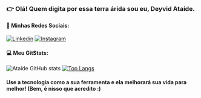 ### 👉 Olá! Quem digita por essa terra árida sou eu, Deyvid Ataíde.

#### 📂 Minhas Redes Sociais:

[![Linkedin](https://img.shields.io/badge/LinkedIn-0077B5?style=for-the-badge&logo=linkedin&logoColor=white)](https://www.linkedin.com/in/deyvid-ata%C3%ADde-8428151b5/) [![Instagram](https://img.shields.io/badge/Instagram-E4405F?style=for-the-badge&logo=instagram&logoColor=white)](https://www.instagram.com/eu.deyvidags/?next=%2F)

#### 💻 Meu GitStats:

![Ataíde GitHub stats](https://github-readme-stats.vercel.app/api?username=devdags&show_icons=true&theme=gradient) [![Top Langs](https://github-readme-stats.vercel.app/api/top-langs/?username=devdags&layout=compact)](https://github.com/anuraghazra/github-readme-stats)


#### Use a tecnologia como a sua ferramenta e ela melhorará sua vida para melhor! (Bem, é nisso que acredito :)
